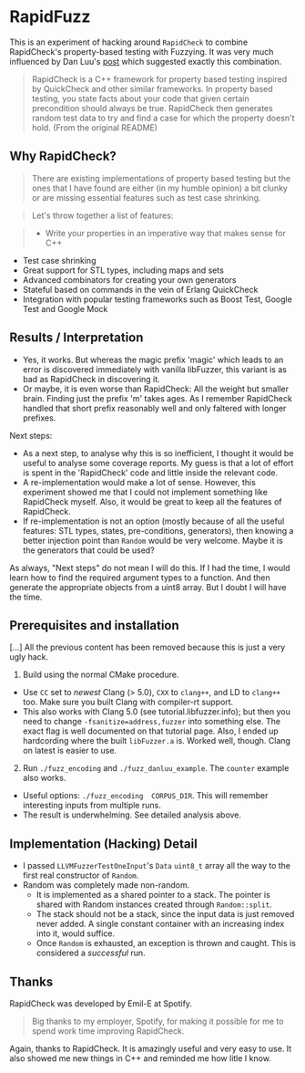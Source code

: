 RapidFuzz
==========

This is an experiment of hacking around `RapidCheck` to combine RapidCheck's property-based testing with Fuzzying. It was very much influenced by Dan Luu's [post](https://danluu.com/testing) which suggested exactly this combination.


> RapidCheck is a C++ framework for property based testing inspired by QuickCheck and other similar frameworks. In property based testing, you state facts about your code that given certain precondition should always be true. RapidCheck then generates random test data to try and find a case for which the property doesn't hold. (From the original README)







## Why RapidCheck? ##
> There are existing implementations of property based testing but the ones that I have found are either (in my humble opinion) a bit clunky or are missing essential features such as test case shrinking.

> Let's throw together a list of features:

> - Write your properties in an imperative way that makes sense for C++
- Test case shrinking
- Great support for STL types, including maps and sets
- Advanced combinators for creating your own generators
- Stateful based on commands in the vein of Erlang QuickCheck
- Integration with popular testing frameworks such as Boost Test, Google Test and Google Mock

## Results / Interpretation

* Yes, it works. But whereas the magic prefix 'magic' which leads to an error is discovered immediately with vanilla libFuzzer, this variant is as bad as RapidCheck in discovering it.
* Or maybe, it is even worse than RapidCheck: All the weight but smaller brain. Finding just the prefix 'm' takes ages. As I remember RapidCheck handled that short prefix reasonably well and only faltered with longer prefixes.

Next steps:
* As a next step, to analyse why this is so inefficient, I thought it would be useful to analyse some coverage reports. My guess is that a lot of effort is spent in the 'RapidCheck' code and little inside the relevant code.
* A re-implementation would make a lot of sense. However, this experiment showed me that I could not implement something like RapidCheck myself. Also, it would be great to keep all the features of RapidCheck.
* If re-implementation is not an option (mostly because of all the useful features: STL types, states, pre-conditions, generators), then knowing a better injection point than `Random` would be very welcome. Maybe it is the generators that could be used?

As always, "Next steps" do not mean I will do this. If I had the time, I would learn how to find the required argument types to a function. And then generate the appropriate objects from a uint8 array. But I doubt I will have the time.


## Prerequisites and installation ##
[...] All the previous content has been removed because this is just a very ugly hack. 

1. Build using the normal CMake procedure.
* Use `CC` set to _newest_ Clang (> 5.0), `CXX` to `clang++`, and LD to `clang++` too. Make sure you built Clang with compiler-rt support.
* This also works with Clang 5.0 (see tutorial.libfuzzer.info); but then you need to change `-fsanitize=address,fuzzer` into something else.
The exact flag is well documented on that tutorial page. Also, I ended up hardcording where the built `libFuzzer.a` is. Worked well, though.
Clang on latest is easier to use.

2. Run `./fuzz_encoding` and `./fuzz_danluu_example`. The `counter` example also works.
* Useful options: `./fuzz_encoding  CORPUS_DIR`. This will remember interesting inputs from multiple runs.
* The result is underwhelming. See detailed analysis above.

## Implementation (Hacking) Detail 
* I passed `LLVMFuzzerTestOneInput`'s `Data` `uint8_t` array all the way to the first real constructor of `Random`. 
* Random was completely made non-random. 
    * It is implemented as a shared pointer to a stack. The pointer is shared with Random instances created through `Random::split`. 
    * The stack should not be a stack, since the input data is just removed never added. A single constant container with an increasing index into it, would suffice.
    * Once `Random` is exhausted, an exception is thrown and caught. This is considered a _successful_ run.



## Thanks ##
RapidCheck was developed by Emil-E at Spotify.
> Big thanks to my employer, Spotify, for making it possible for me to spend work time improving RapidCheck.

Again, thanks to RapidCheck. It is amazingly useful and very easy to use. It also showed me new things in C++ and reminded me how litle I know.


